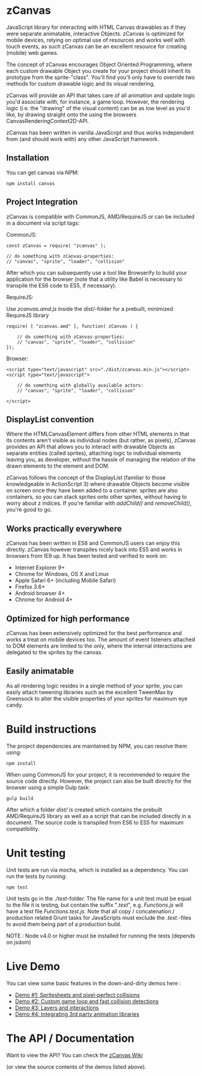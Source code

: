 zCanvas
=======

JavaScript library for interacting with HTML Canvas drawables as if they were separate animatable, interactive Objects.
zCanvas is optimized for mobile devices, relying on optimal use of resources and works well with touch events, as such
zCanvas can be an excellent resource for creating (mobile) web games.

The concept of zCanvas encourages Object Oriented Programming, where each custom drawable Object you create for your
project should inherit its prototype from the sprite-"class". You'll find you'll only have to override two methods
for custom drawable logic and its visual rendering.

zCanvas will provide an API that takes care of all animation and update logic you'd associate with, for instance, a game
loop. However, the rendering logic (i.e. the "drawing" of the visual content) can be as low level as you'd like, by
drawing straight onto the <canvas> using the browsers CanvasRenderingContext2D-API.

zCanvas has been written in vanilla JavaScript and thus works independent from (and should work with) any other
JavaScript framework.

## Installation

You can get canvas via NPM:

    npm install canvas
    
## Project Integration

zCanvas is compatible with CommonJS, AMD/RequireJS or can be included in a document via script tags:

CommonJS:

    const zCanvas = require( "zcanvas" );
    
    // do something with zCanvas-properties:
    // "canvas", "sprite", "loader", "collision"
    
After which you can subsequently use a tool like Browserify to build your application for the browser (note that
a utility like Babel is necessary to transpile the ES6 code to ES5, if necessary).

RequireJS:

Use _zcanvas.amd.js_ inside the _dist/_-folder for a prebuilt, minimized RequireJS library

    require( [ "zcanvas.amd" ], function( zCanvas ) {
    
        // do something with zCanvas-properties:
        // "canvas", "sprite", "loader", "collision"      
    });

Browser:

    <script type="text/javascript" src="./dist/zcanvas.min.js"></script>
    <script type="text/javascript">
    
        // do something with globally available actors:
        // "canvas", "sprite", "loader", "collision"
    
    </script>

DisplayList convention
----------------------

Where the HTMLCanvasElement differs from other HTML elements in that its contents aren't visible as individual nodes (but rather, as pixels), zCanvas
provides an API that allows you to interact with drawable Objects as separate entities (called sprites), attaching logic to individual
elements leaving you, as developer, without the hassle of managing the relation of the drawn elements to the <canvas> element and DOM.

zCanvas follows the concept of the DisplayList (familiar to those knowledgeable in ActionScript 3) where drawable Objects
become visible on screen once they have been added to a container. sprites are also containers, so you can stack sprites
onto other sprites, without having to worry about z indices. If you're familiar with _addChild()_ and _removeChild()_, you're good to go.

Works practically everywhere
----------------------------

zCanvas has been written in ES6 and CommonJS users can enjoy this directly. zCanvas however
transpiles nicely back into ES5 and works in browsers from IE9 up. It has been tested and
verified to work on:

 * Internet Explorer 9+
 * Chrome for Windows, OS X and Linux
 * Apple Safari 6+ (including Mobile Safari)
 * Firefox 3.6+
 * Android browser 4+
 * Chrome for Android 4+

Optimized for high performance
------------------------------

zCanvas has been extensively optimized for the best performance and works a treat on mobile devices too. The amount of
event listeners attached to DOM elements are limited to the <canvas> only, where the internal interactions are delegated
to the sprites by the canvas.

Easily animatable
-----------------

As all rendering logic resides in a single method of your sprite, you can easily attach tweening libraries such as
the excellent TweenMax by Greensock to alter the visible properties of your sprites for maximum eye candy.

Build instructions
==================

The project dependencies are maintained by NPM, you can resolve them using:

    npm install

When using CommonJS for your project, it is recommended to require the source code directly. However, the project
can also be built directly for the browser using a simple Gulp task:

    gulp build
    
After which a folder _dist/_ is created which contains the prebuilt AMD/RequireJS library as well as a script
that can be included directly in a document. The source code is transpiled from ES6 to ES5 for maximum compatibility.

Unit testing
============

Unit tests are run via mocha, which is installed as a dependency. You can run the tests by running:

    npm test
    
Unit tests go in the _./test_-folder. The file name for a unit test must be equal to the file it is testing, but contain
the suffix "_.test_", e.g. _Functions.js_ will have a test file _Functions.test.js_. Note that all copy / concatenation /
production related Grunt tasks for JavaScripts must exclude the _.test._-files to avoid them being part of a production build.

NOTE : Node v4.0 or higher must be installed for running the tests (depends on jsdom)

Live Demo
=========

You can view some basic features in the down-and-dirty demos here :

 * [Demo #1: Spritesheets and pixel-perfect collisions](https://rawgithub.com/igorski/zcanvas/master/examples/demo1.html)
 * [Demo #2: Custom game loop and fast collision detections](https://rawgithub.com/igorski/zcanvas/master/examples/demo2.html)
 * [Demo #3: Layers and interactions](https://rawgithub.com/igorski/zcanvas/master/examples/demo3.html)
 * [Demo #4: Integrating 3rd party animation libraries](https://rawgithub.com/igorski/zcanvas/master/examples/demo4.html)

The API / Documentation
=======================

Want to view the API? You can check the [zCanvas Wiki](https://github.com/igorski/zcanvas/wiki)

(or view the source contents of the demos listed above).
